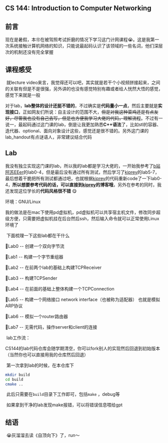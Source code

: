 ## CS 144: Introduction to Computer Networking

## 前言

​	现在是暑假，本🉑在被驾照考试折磨的情况下学习这门计网课程😭。这是我第一次系统接触计算机网络的知识，只能说最起码认识了该领域的一些名词，他们深层次的机制还没有完全掌握

## 课程感受

​	就lecture video来言，我觉得还可以吧，其实就是若干个小视频拼接起来，之间的关联有但是不是很强，另外讲的也没有感觉特别有趣或者给人恍然大悟的感觉，感觉下来就是一般

​	对于lab，**lab整体的设计还挺不错的**，不过确实是**代码量小一点**，然后主要就是**实现接口**，正如网友们所说：自主设计的范围不大，~~但是对我这种菜鸡还是有点友好，尽管我也没有自己去写，但是也方便我学习大佬的代码，理解流程~~。不过有一说一，最起码通过这门课的lab，倒是让我更加熟悉**C++语法**了，比如stl的容器、迭代器、optional、面向对象设计这些，感觉还是很不错的。另外这门课的lab_handout有点谜语人，非常建议结合代码

## Lab

​	我没有独立实现这门课的lab，所以我的lab都是学习大佬的，一开始我参考了[b站阿苏EEer](https://www.bilibili.com/video/BV1v14y1s7oq?t=9.8)的lab0-4，但是最后没有通过所有测试，然后学习了[kiprey](https://kiprey.github.io/tags/CS144/)的lab5-7，最后想着干脆把所有测试都通过吧，也就根据[kiprey](https://kiprey.github.io/tags/CS144/)的代码重新code了一下lab0-4，**所以想要参考代码的话，可以直接到[kiprey](https://kiprey.github.io/tags/CS144/)的博客哦**，另外在参考的同时，我还发现这位学长的**代码风格很不错** 😋

环境：GNU/Linux

我的做法是在mac下使用pd虚拟机，pd虚拟机可以共享宿主机文件，修改同步超级方便，只需要把虚拟机挂在后台然后ssh，然后输入命令就可以正常使用Linux环境了

​	下面梳理一下这些lab都在干什么

🧪Lab0 -- 创建一个双向字节流

🧪Lab1 -- 构建一个字节重组器

🧪Lab2 -- 在前两个lab的基础上构建TCPReceiver	

🧪Lab3 -- 构建TCPSender

🧪Lab4 -- 在前面的基础上整体构建一个TCPConnection

🧪Lab5 -- 构建一个网络接口 network interface（也被称为适配器） 也就是模拟ARP协议

🧪Lab6 -- 模拟一个router路由器

🧪Lab7 -- 无需代码，操作server和client的连接

​	lab工作流：

​	CS144的lab代码仓库会随学期清空，你可以fork别人的实现然后回退到初始版本（当然你也可以直接用我的仓库然后回退）

​	第一次拿到lab的时候，在本仓库下

```bash
mkdir build
cd build
cmake ..
```

​	此后只需要在`build`目录下工作即可，包括`make` ，debug等

​	如果拿到干净的lab发现make报错，可以将错误信息喂给gpt

## 结语

​	😭灰溜溜去读《自顶向下》了，run～

